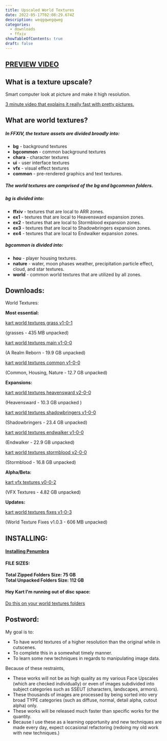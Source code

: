 ```yaml
---
title: Upscaled World Textures
date: 2022-05-17T02:08:29.674Z
description: weqgqwegqweg
categories:
  - downloads
  - ffxiv
showTableOfContents: true
draft: false
---
```

## **[PREVIEW VIDEO](https://www.youtube.com/watch?v=fSO48HBqFyA)**

## **What is a texture upscale?**

Smart computer look at picture and make it high resolution.

[3 minute video that explains it really fast with pretty pictures.](https://www.youtube.com/watch?v=Fix6u4pksrg)

## **What are world textures?**

##### In FFXIV, the texture assets are divided broadly into:

-   **bg** - background textures
-   **bgcommon** - common background textures
-   **chara** - character textures
-   **ui** - user interface textures
-   **vfx** - visual effect textures
-   **common** - pre-rendered graphics and text textures.

##### The world textures are comprised of the **bg** and **bgcommon** folders.

##### **bg** is divided into:

-   **ffxiv** - textures that are local to ARR zones.
-   **ex1** - textures that are local to Heavensward expansion zones.
-   **ex2** - textures that are local to Stormblood expansion zones.
-   **ex3** - textures that are local to Shadowbringers expansion zones.
-   **ex4** - textures that are local to Endwalker expansion zones.

##### **bgcommon** is divided into:

-   **hou** - player housing textures.
-   **nature** - water, moon phases weather, precipitation particle effect, cloud, and star textures.
-   **world** - common world textures that are utilized by all zones.

## Downloads:

World Textures:

**Most essential:**

[kart world textures grass v1-0-1](https://downloads.kartoffels.club/kart+world+textures+grass+v1-0-1.7z "https://downloads.kartoffels.club/kart+world+textures+grass+v1-0-1.7z")

(grasses - 435 MB unpacked)

[kart world textures main v1-0-0](https://downloads.kartoffels.club/kart%20world%20textures%20main%20v1-0-0.7z "https://downloads.kartoffels.club/kart%20world%20textures%20main%20v1-0-0.7z")

(A Realm Reborn - 19.9 GB unpacked)

[kart world textures common v1-0-0](https://downloads.kartoffels.club/kart%20world%20textures%20common%20v1-0-0.7z "https://downloads.kartoffels.club/kart%20world%20textures%20common%20v1-0-0.7z")

(Common, Housing, Nature - 12.7 GB unpacked)

**Expansions:**

[kart world textures heavensward v2-0-0](https://downloads.kartoffels.club/kart%20world%20textures%20heavensward%20v2-0-0.7z "https://downloads.kartoffels.club/kart%20world%20textures%20heavensward%20v2-0-0.7z")

(Heavensward - 10.3 GB unpacked )

[kart world textures shadowbringers v1-0-0](https://downloads.kartoffels.club/kart%20world%20textures%20shadowbringers%20v1-0-0.7z "https://downloads.kartoffels.club/kart%20world%20textures%20shadowbringers%20v1-0-0.7z")

(Shadowbringers - 23.4 GB unpacked)

[kart world textures endwalker v1-0-0](https://downloads.kartoffels.club/kart%20world%20textures%20endwalker%20v1-0-0.7z "https://downloads.kartoffels.club/kart%20world%20textures%20endwalker%20v1-0-0.7z")

(Endwalker - 22.9 GB unpacked)

[kart world textures stormblood v2-0-0](https://downloads.kartoffels.club/kart+world+textures+stormblood+v2-0-0.7z "https://downloads.kartoffels.club/+kart+world+textures+stormblood+v2-0-0.7z")

(Stormblood - 16.8 GB unpacked)

**Alpha/Beta:**

[kart vfx textures v0-0-2](https://downloads.kartoffels.club/TEST%20kart%20vfx%20textures%20v0-0-2.7z "https://downloads.kartoffels.club/TEST%20kart%20vfx%20textures%20v0-0-2.7z")

(VFX Textures - 4.82 GB unpacked)

**Updates:**

[kart world textures fixes v1-0-3](https://downloads.kartoffels.club/kart%20world%20textures%20fixes%20v1-0-3.7z "https://downloads.kartoffels.club/kart%20world%20textures%20fixes%20v1-0-3.7z")

(World Texture Fixes v1.0.3 - 606 MB unpacked)

## INSTALLING:

#### **[Installing Penumbra](https://reniguide.info/#installpenumbra)**

#### **FILE SIZES:**

**Total Zipped Folders Size: 75 GB**  
**Total Unpacked Folders Size: 112 GB**

#### **Hey Kart I'm running out of disc space:**

[Do this on your world textures folders](https://www.windowscentral.com/how-enable-file-compression-windows-11#compress_ntfs_file_windows11)

## **Postword**:

My goal is to:

-   To have world textures of a higher resolution than the original while in cutscenes.
-   To complete this in a somewhat timely manner.
-   To learn some new techniques in regards to manipulating image data.

  
Because of these restraints,

-   These works will not be as high quality as my various Face Upscales (which are checked individually) or even of images subdivided into subject categories such as SSEUT (characters, landscapes, armors).
-   These thousands of images are processed by being sorted into very broad TYPE categories (such as diffuse, normal, detail alpha, cutout alpha) only.
-   These works will be released much faster than specific works for the quantity.
-   Because I use these as a learning opportunity and new techniques are made every day, expect occasional refactoring (redoing my old work with new techniques.)